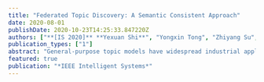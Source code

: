 ```yaml
---
title: "Federated Topic Discovery: A Semantic Consistent Approach"
date: 2020-08-01
publishDate: 2020-10-23T14:25:33.847220Z
authors: ["**[IS 2020]** **Yexuan Shi**", "Yongxin Tong", "Zhiyang Su", "Di Jiang", "Zimu Zhou", "Wenbin Zhang"]
publication_types: ["1"]
abstract: "General-purpose topic models have widespread industrial applications. Yet high-quality topic modeling is becoming increasingly challenging because accurate models require large amounts of training data typically owned by multiple parties, who are often unwilling to share their sensitive data for collaborative training without guarantees on their data privacy. To enable effective privacy-preserving multi-party topic modeling, we propose a novel federated general-purpose topic model named {Private and Consistent Topic Discovery} (PC-TD). On the one hand, PC-TD seamlessly integrates differential privacy in topic modeling to provide privacy guarantees on sensitive data of different parties. On the other hand, PC-TD exploits multiple sources of semantic consistency information to retain the accuracy of topic modeling while protecting data privacy. We verify the effectiveness of PC-TD on real-life datasets. Experimental results demonstrate its superiority over the state-of-the-art general-purpose topic models."
featured: true
publication: "*IEEE Intelligent Systems*"
---
```


